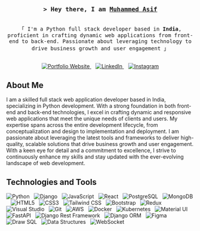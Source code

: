 <!-- Intro -->
<h3 align="center">
  <samp>&gt; Hey there, I am
    <b><a target="_blank" href="https://www.linkedin.com/in/asifxohd9207850084/">Muhammed Asif</a></b>
  </samp>
</h3>

<p align="center">
  <samp>
    <br>
    「 I'm a Python full stack developer based in <b>India</b>, proficient in crafting dynamic web applications from front-end to back-end. Passionate about leveraging technology to drive business growth and user engagement 」
    <br><br>
  </samp>
</p>

<p align="center">
  <a href="https://asifxohd.github.io/portfolio-website/" target="blank">
    <img src="https://img.shields.io/badge/Website-DC143C?style=for-the-badge&logo=medium&logoColor=white" alt="Portfolio Website" />
  </a>&nbsp;&nbsp;
  <a href="https://www.linkedin.com/in/asifxohd9207850084/" target="_blank">
    <img src="https://img.shields.io/badge/LinkedIn-0077B5?style=for-the-badge&logo=linkedin&logoColor=white" alt="LinkedIn" />
  </a>&nbsp;&nbsp;
  <a href="https://www.instagram.com/asifxohd/" target="_blank">
    <img src="https://img.shields.io/badge/Instagram-fe4164?style=for-the-badge&logo=instagram&logoColor=white" alt="Instagram" />
  </a>
</p>

<!-- About Section -->
## About Me

<p>  
  I am a skilled full stack web application developer based in India, specializing in Python development. With a strong foundation in both front-end and back-end technologies, I excel in crafting dynamic and responsive web applications that meet the unique needs of clients and users. My expertise spans across the entire development lifecycle, from conceptualization and design to implementation and deployment. I am passionate about leveraging the latest tools and frameworks to deliver high-quality, scalable solutions that drive business growth and user engagement. With a keen eye for detail and a commitment to excellence, I strive to continuously enhance my skills and stay updated with the ever-evolving landscape of web development.
</p>

<!-- Technologies and Tools -->
## Technologies and Tools

<p>
  <img src="https://img.shields.io/badge/python-3670A0?style=for-the-badge&logo=python&logoColor=ffdd54" alt="Python" />&nbsp;&nbsp;
  <img src="https://img.shields.io/badge/django-%23092E20.svg?style=for-the-badge&logo=django&logoColor=white" alt="Django" />&nbsp;&nbsp;
  <img src="https://img.shields.io/badge/Javascript-F0DB4F?style=for-the-badge&labelColor=black&logo=javascript&logoColor=F0DB4F" alt="JavaScript" />&nbsp;&nbsp;
  <img src="https://img.shields.io/badge/-React-61DBFB?style=for-the-badge&labelColor=black&logo=react&logoColor=61DBFB" alt="React" />&nbsp;&nbsp;
  <img src="https://img.shields.io/badge/postgres-%23316192.svg?style=for-the-badge&logo=postgresql&logoColor=white" alt="PostgreSQL" />&nbsp;&nbsp;
  <img src="https://img.shields.io/badge/MongoDB-4EA94B?style=for-the-badge&logo=mongodb&logoColor=white" alt="MongoDB" />&nbsp;&nbsp;
  <img src="https://img.shields.io/badge/HTML5-E34F26?style=for-the-badge&logo=html5&logoColor=white" alt="HTML5" />&nbsp;&nbsp;
  <img src="https://img.shields.io/badge/CSS3-1572B6?style=for-the-badge&logo=css3&logoColor=white" alt="CSS3" />&nbsp;&nbsp;
  <img src="https://img.shields.io/badge/Tailwind_CSS-092749?style=for-the-badge&logo=tailwindcss&logoColor=06B6D4&labelColor=000000" alt="Tailwind CSS" />&nbsp;&nbsp;
  <img src="https://img.shields.io/badge/Bootstrap-563D7C?style=for-the-badge&logo=bootstrap&logoColor=white" alt="Bootstrap" />&nbsp;&nbsp;
  <img src="https://img.shields.io/badge/Redux-593D88?style=for-the-badge&logo=redux&logoColor=white" alt="Redux" />&nbsp;&nbsp;
  <img src="https://img.shields.io/badge/Visual_Studio-0078d7?style=for-the-badge&logo=visual%20studio&logoColor=white" alt="Visual Studio" />&nbsp;&nbsp;
  <img src="https://img.shields.io/badge/Git-F05032?style=for-the-badge&logo=git&logoColor=white" alt="Git" />&nbsp;&nbsp;
  <img src="https://img.shields.io/badge/AWS-%23FF9900.svg?style=for-the-badge&logo=amazon-aws&logoColor=white" alt="AWS" />&nbsp;&nbsp;
  <img src="https://img.shields.io/badge/docker-%230db7ed.svg?style=for-the-badge&logo=docker&logoColor=white" alt="Docker" />&nbsp;&nbsp;
  <img src="https://img.shields.io/badge/Kubernetes-326CE5?style=for-the-badge&logo=kubernetes&logoColor=white" alt="Kubernetes" />&nbsp;&nbsp;
  <img src="https://img.shields.io/badge/Material_UI-0081CB?style=for-the-badge&logo=material-ui&logoColor=white" alt="Material UI" />&nbsp;&nbsp;
  <img src="https://img.shields.io/badge/FastAPI-009688?style=for-the-badge&logo=fastapi&logoColor=white" alt="FastAPI" />&nbsp;&nbsp;
  <img src="https://img.shields.io/badge/Django_Rest_Framework-092E20?style=for-the-badge&logo=django&logoColor=white" alt="Django Rest Framework" />&nbsp;&nbsp;
  <img src="https://img.shields.io/badge/Django_ORM-092E20?style=for-the-badge&logo=django&logoColor=white" alt="Django ORM" />&nbsp;&nbsp;
  <img src="https://img.shields.io/badge/Figma-F24E1E?style=for-the-badge&logo=figma&logoColor=white" alt="Figma" />&nbsp;&nbsp;
  <img src="https://img.shields.io/badge/Draw_SQL-000000?style=for-the-badge&logo=sql&logoColor=white" alt="Draw SQL" />&nbsp;&nbsp;
  <img src="https://img.shields.io/badge/Data_Structures-006400?style=for-the-badge" alt="Data Structures" />&nbsp;&nbsp;
  <img src="https://img.shields.io/badge/WebSocket-4E4E4E?style=for-the-badge&logo=websocket&logoColor=white" alt="WebSocket" />&nbsp;&nbsp;
</p>
</p>
